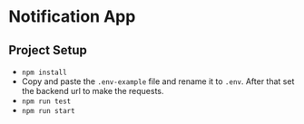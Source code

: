 # Notification App


## Project Setup

- `npm install`
-  Copy and paste the `.env-example` file and rename it to `.env`. After that set the backend url to make the requests.
- `npm run test`
- `npm run start`
